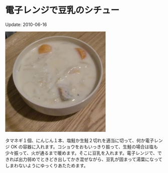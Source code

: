 # 電子レンジで豆乳のシチュー

Update: 2010-06-16

![](20100616_0.jpg)

タマネギ１個、にんじん１本、塩鮭か生鮭２切れを適当に切って、何か電子レンジ OK の容器に入れます。コショウをおもいっきり振って、生鮭の場合は塩も少々振って、火が通るまで暖めます。そこに豆乳を入れます。電子レンジで、できれば出力弱めでときどき出してかき混ぜながら、豆乳が固まって湯葉になってしまわないようにゆっくりあたためます。
